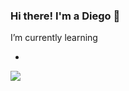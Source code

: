 ### Hi there! I'm a Diego 👋

I’m currently learning
<ul>
  <li></li>
</ul>

<a href="https://github.com/DiegoPriess/github-readme-stats">
  <img align="center" src="https://github-readme-stats.vercel.app/api?username=DiegoPriess&show_icons=true&theme=radical" />
</a>




<!--
**DiegoPriess/DiegoPriess** is a ✨ _special_ ✨ repository because its `README.md` (this file) appears on your GitHub profile.

Here are some ideas to get you started:

- 🔭 I’m currently working on ...
- 🌱 I’m currently learning ...
- 👯 I’m looking to collaborate on ...
- 🤔 I’m looking for help with ...
- 💬 Ask me about ...
- 📫 How to reach me: ...
- 😄 Pronouns: ...
- ⚡ Fun fact: ...
-->
